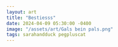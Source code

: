 ```yaml
---
layout: art
title: "Bestiesss"
date: 2024-04-09 05:30:00 -0400
image: "/assets/art/Gals bein pals.png"
tags: sarahandduck pegpluscat
---
```



